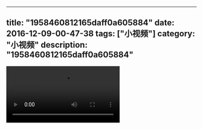 
---
title: "1958460812165daff0a605884"
date: 2016-12-09-00-47-38
tags: ["小视频"]
category: "小视频"
description: "1958460812165daff0a605884"
---
<video src="http://ohtsqip0g.bkt.clouddn.com/1958460812165daff0a605884.mp4" controls="controls"></video>
